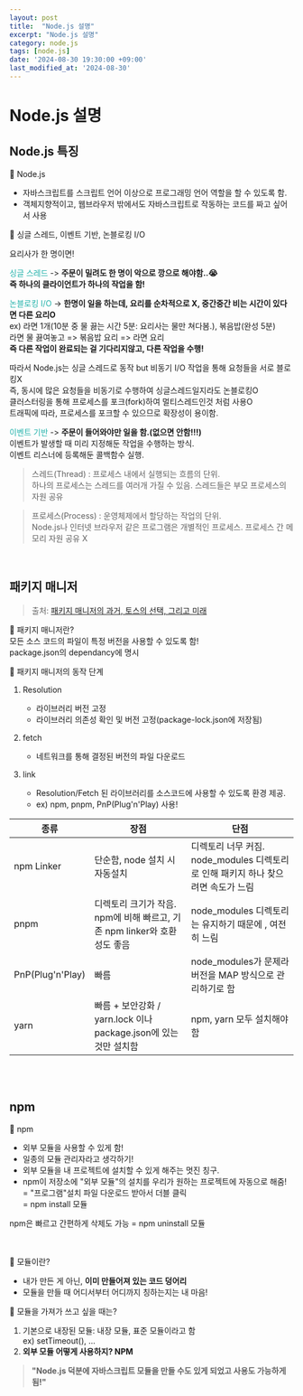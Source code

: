 ```yaml
---
layout: post
title:  "Node.js 설명"
excerpt: "Node.js 설명"
category: node.js
tags: [node.js]
date: '2024-08-30 19:30:00 +09:00'
last_modified_at: '2024-08-30'
---
```


# Node.js 설명

## Node.js 특징

💫 Node.js<br>

- 자바스크립트를 스크립트 언어 이상으로 프로그래밍 언어 역할을 할 수 있도록 함.<br>
- 객체지향적이고, 웹브라우저 밖에서도 자바스크립트로 작동하는 코드를 짜고 싶어서 사용<br>

💫 싱글 스레드, 이벤트 기반, 논블로킹 I/O<br>

요리사가 한 명이면!<br>

<span style="color:lightseagreen">싱글 스레드</span> -> **주문이 밀려도 한 명이 악으로 깡으로 해야함..😭**<br>
**즉 하나의 클라이언트가 하나의 작업을 함!**

<span style="color:lightseagreen">논블로킹 I/O</span> -> **한명이 일을 하는데, 요리를 순차적으로 X, 중간중간 비는 시간이 있다면 다른 요리O**<br>
ex) 라면 1개(10분 중 물 끓는 시간 5분: 요리사는 물만 쳐다봄.), 볶음밥(완성 5분)
<br>
라면 물 끓여놓고 => 볶음밥 요리 => 라면 요리<br>
**즉 다른 작업이 완료되는 걸 기다리지않고, 다른 작업을 수행!**<br>

따라서 Node.js는 싱글 스레드로 동작 but 비동기 I/O 작업을 통해 요청들을 서로 블로킹X<br>
즉, 동시에 많은 요청들을 비동기로 수행하여 싱글스레드일지라도 논블로킹O<br>
클러스터링을 통해 프로세스를 포크(fork)하여 멀티스레드인것 처럼 사용O<br>
트래픽에 따라, 프로세스를 포크할 수 있으므로 확장성이 용이함.<br>

<span style="color:lightseagreen">이벤트 기반</span> -> **주문이 들어와야만 일을 함.(없으면 안함!!!)**<br>
이벤트가 발생할 때 미리 지정해둔 작업을 수행하는 방식.<br>
이벤트 리스너에 등록해둔 콜백함수 실행.<br>

> 스레드(Thread) : 프로세스 내에서 실행되는 흐름의 단위.<br>
> 하나의 프로세스는 스레드를 여러개 가질 수 있음. 스레드들은 부모 프로세스의 자원 공유<br>

> 프로세스(Process) : 운영체제에서 할당하는 작업의 단위. <br>
> Node.js나 인터넷 브라우저 같은 프로그램은 개별적인 프로세스. 프로세스 간 메모리 자원 공유 X<br>

<br/>

## 패키지 매니저

> 출처: [패키지 매니저의 과거, 토스의 선택, 그리고 미래](https://toss.tech/article/lightning-talks-package-manager)<br>

💫 패키지 매니저란?<br>
모든 소스 코드의 파일이 특정 버전을 사용할 수 있도록 함!<br>
package.json의 dependancy에 명시<br>

💫 패키지 매니저의 동작 단계<br> 
1. Resolution<br> 
    - 라이브러리 버전 고정<br> 
    - 라이브러리 의존성 확인 및 버전 고정(package-lock.json에 저장됨)<br> 

2. fetch<br> 
    - 네트워크를 통해 결정된 버전의 파일 다운로드<br> 

3. link<br> 
    -  Resolution/Fetch 된 라이브러리를 소스코드에 사용할 수 있도록 환경 제공.<br> 
    - ex) npm, pnpm, PnP(Plug'n'Play) 사용!<br> 


| 종류             | 장점                                                                     | 단점                                                                                                                    |
| ---------------- | ------------------------------------------------------------------------ | ----------------------------------------------------------------------------------------------------------------------- |
| npm Linker       | 단순함, node 설치 시 자동설치                                            | 디렉토리 너무 커짐. node_modules 디렉토리로 인해 패키지 하나 찾으려면 속도가 느림 |
| pnpm             | 디렉토리 크기가 작음. npm에 비해 빠르고, 기존 npm linker와 호환성도 좋음 | node_modules 디렉토리는 유지하기 때문에 , 여전히 느림                                          |
| PnP(Plug'n'Play) | 빠름                                                                     | node_modules가 문제라 버전을 MAP 방식으로 관리하기로 함                                                                 |
| yarn             | 빠름 + 보안강화 / yarn.lock 이나 package.json에 있는 것만 설치함                      | npm, yarn 모두 설치해야 함                                                                                         |

<br><br/>

## npm

💫 npm<br>
- 외부 모듈을 사용할 수 있게 함!<br>
- 일종의 모듈 관리자라고 생각하기!<br>
- 외부 모듈을 내 프로젝트에 설치할 수 있게 해주는 멋진 칭구.<br>
- npm이 저장소에 "외부 모듈"의 설치를 우리가 원하는 프로젝트에 자동으로 해줌!<br>
= "프로그램"설치 파일 다운로드 받아서 더블 클릭<br>
= npm install 모듈<br>

npm은 빠르고 간편하게 삭제도 가능 = npm uninstall 모듈<br>
<br><br/>

💫 모듈이란?<br>

- 내가 만든 게 아닌, **이미 만들어져 있는 코드 덩어리**<br>
- 모듈을 만들 때 어디서부터 어디까지 칭하는지는 내 마음!<br>

💫 모듈을 가져가 쓰고 싶을 때는?<br>
1.  기본으로 내장된 모듈: 내장 모듈, 표준 모듈이라고 함<br>
ex) setTimeout(), ... <br>
2.  **외부 모듈 어떻게 사용하지? NPM**<br>

>**"Node.js 덕분에 자바스크립트 모듈을 만들 수도 있게 되었고 사용도 가능하게 됨!"**
<br>
